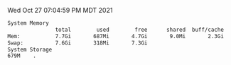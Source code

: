 Wed Oct 27 07:04:59 PM MDT 2021
```bash
System Memory
               total        used        free      shared  buff/cache   available
Mem:           7.7Gi       687Mi       4.7Gi       9.0Mi       2.3Gi       6.7Gi
Swap:          7.6Gi       318Mi       7.3Gi
System Storage
679M	.
```
```bash
